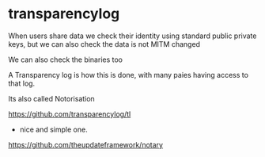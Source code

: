 # transparencylog

When users share data we check their identity using standard public private keys, but we can also check the data is not MITM changed

We can also check the binaries too

A Transparency log is how this is done, with many paies having access to that log.

Its also called Notorisation

https://github.com/transparencylog/tl
- nice and simple one.

https://github.com/theupdateframework/notary